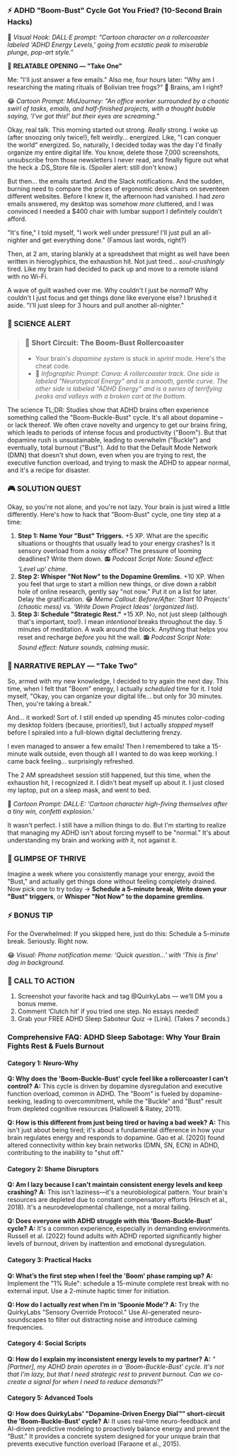 <script type="application/ld+json">
{
  "@context": "https://schema.org",
  "@type": "BlogPosting",
  "headline": "ADHD & Frantic Energy/Total Collapse: Your Dopamine Dip Sabotaging Your Productivity (Debug It)",
  "description": "Does your week feel like a rollercoaster? Faraone et al., 2021 proves dopamine dip blocks consistent energy. Neuro-Action Checklist.",
  "image": "https://quirkylabs.com/og/adhd-sleep-deprivation-debug.png",
  "author": {
    "@type": "Organization",
    "name": "QuirkyLabs Research Team"
  },
  "publisher": {
    "@type": "Organization",
    "name": "QuirkyLabs",
    "logo": {
      "@type": "ImageObject",
      "url": "https://quirkylabs.com/logo.png"
    }
  },
  "datePublished": "2025-10-27",
  "dateModified": "2025-10-27",
  "mainEntityOfPage": {
    "@type": "WebPage",
    "@id": "https://quirkylabs.com/adhd-sleep-deprivation-burnout.why-do-my-weeks-alternate-between-frantic-energy-and-total-collapse"
  },
   "keywords": "why do ADHDers struggle with energy, how to regulate energy with ADHD, ADHD chronic fatigue, ADHD sleep, ADHD burnout, dopamine dysregulation sleep ADHD"
}
</script>

<script type="application/ld+json">
{
  "@context": "https://schema.org",
  "@type": "FAQPage",
  "mainEntity": [
    {
      "@type": "Question",
      "name": "Why does the 'Boom-Buckle-Bust' cycle feel like a rollercoaster I can't control?",
      "acceptedAnswer": {
        "@type": "Answer",
        "text": "This cycle is driven by dopamine dysregulation and executive function overload, common in ADHD. The \"Boom\" is fueled by dopamine-seeking, leading to overcommitment, while the \"Buckle\" and \"Bust\" result from depleted cognitive resources (Hallowell & Ratey, 2011)."
      }
    },
    {
      "@type": "Question",
      "name": "How is this different from just being tired or having a bad week?",
      "acceptedAnswer": {
        "@type": "Answer",
        "text": "This isn't just about being tired; it's about a fundamental difference in how your brain regulates energy and responds to dopamine. Gao et al. (2020) found altered connectivity within key brain networks (DMN, SN, ECN) in ADHD, contributing to the inability to \"shut off.\""
      }
    },
    {
      "@type": "Question",
      "name": "Am I lazy because I can't maintain consistent energy levels and keep crashing?",
      "acceptedAnswer": {
        "@type": "Answer",
        "text": "This isn't laziness—it's a neurobiological pattern. Your brain's resources are depleted due to constant compensatory efforts (Hirsch et al., 2018). It's a neurodevelopmental challenge, not a moral failing."
      }
    },
    {
      "@type": "Question",
      "name": "Does everyone with ADHD struggle with this 'Boom-Buckle-Bust' cycle?",
      "acceptedAnswer": {
        "@type": "Answer",
        "text": "It's a common experience, especially in demanding environments. Russell et al. (2022) found adults with ADHD reported significantly higher levels of burnout, driven by inattention and emotional dysregulation."
      }
    },
    {
      "@type": "Question",
      "name": "What’s the first step when I feel the 'Boom' phase ramping up?",
      "acceptedAnswer": {
        "@type": "Answer",
        "text": "Implement the \"1% Rule\": schedule a 15-minute complete rest break with no external input. Use a 2-minute haptic timer for initiation."
      }
    },
    {
      "@type": "Question",
      "name": "How do I actually *rest* when I’m in ‘Spoonie Mode’?",
      "acceptedAnswer": {
        "@type": "Answer",
        "text": "Try the QuirkyLabs \"Sensory Override Protocol.\" Use AI-generated neuro-soundscapes to filter out distracting noise and introduce calming frequencies."
      }
    },
    {
      "@type": "Question",
      "name": "How do I explain my inconsistent energy levels to my partner?",
      "acceptedAnswer": {
        "@type": "Answer",
        "text": "*\"[Partner], my ADHD brain operates in a 'Boom-Buckle-Bust' cycle. It's not that I'm lazy, but that I need strategic rest to prevent burnout. Can we co-create a signal for when I need to reduce demands?\"*"
      }
    },
    {
      "@type": "Question",
      "name": "How does QuirkyLabs' \"Dopamine-Driven Energy Dial™\" short-circuit the 'Boom-Buckle-Bust' cycle?",
      "acceptedAnswer": {
        "@type": "Answer",
        "text": "It uses real-time neuro-feedback and AI-driven predictive modeling to proactively balance energy and prevent the \"Bust.\" It provides a concrete system designed for your unique brain that prevents executive function overload (Faraone et al., 2015)."
      }
    }
  ]
}
</script>

### **⚡️ ADHD "Boom-Bust" Cycle Got You Fried? (10-Second Brain Hacks)**

🎨 *Visual Hook: DALL·E prompt: "Cartoon character on a rollercoaster labeled 'ADHD Energy Levels,' going from ecstatic peak to miserable plunge, pop-art style."*

📖 **RELATABLE OPENING — "Take One"**

Me: "I'll just answer a few emails." Also me, four hours later: "Why am I researching the mating rituals of Bolivian tree frogs?" 🐸 Brains, am I right?

😂 *Cartoon Prompt: MidJourney: "An office worker surrounded by a chaotic swirl of tasks, emails, and half-finished projects, with a thought bubble saying, 'I've got this!' but their eyes are screaming."*

Okay, real talk. This morning started out strong. *Really* strong. I woke up (after snoozing only twice!), felt weirdly… energized. Like, "I can conquer the world" energized. So, naturally, I decided today was the day I'd finally organize my entire digital life. You know, delete those 7,000 screenshots, unsubscribe from those newsletters I never read, and finally figure out what the heck a .DS_Store file is. (Spoiler alert: still don't know.)

But then… the emails started. And the Slack notifications. And the sudden, burning need to compare the prices of ergonomic desk chairs on seventeen different websites. Before I knew it, the afternoon had vanished. I had *zero* emails answered, my desktop was somehow *more* cluttered, and I was convinced I needed a $400 chair with lumbar support I definitely couldn't afford.

"It's fine," I told myself, "I work well under pressure! I'll just pull an all-nighter and get everything done." (Famous last words, right?)

Then, at 2 am, staring blankly at a spreadsheet that might as well have been written in hieroglyphics, the exhaustion hit. Not just tired… *soul-crushingly* tired. Like my brain had decided to pack up and move to a remote island with no Wi-Fi.

A wave of guilt washed over me. Why couldn't I just be *normal*? Why couldn't I just focus and get things done like everyone else? I brushed it aside. "I'll just sleep for 3 hours and pull another all-nighter."

### 🔬 SCIENCE ALERT

> ### 🧠 Short Circuit: The Boom-Bust Rollercoaster
> - Your brain's *dopamine system* is stuck in *sprint* mode. Here's the cheat code.
> - 🎨 *Infographic Prompt: Canva: A rollercoaster track. One side is labeled "Neurotypical Energy" and is a smooth, gentle curve. The other side is labeled "ADHD Energy" and is a series of terrifying peaks and valleys with a broken cart at the bottom.*

The science TL;DR: Studies show that ADHD brains often experience something called the "Boom-Buckle-Bust" cycle. It's all about dopamine – or lack thereof. We often crave novelty and urgency to get our brains firing, which leads to periods of intense focus and productivity ("Boom"). But that dopamine rush is unsustainable, leading to overwhelm ("Buckle") and eventually, total burnout ("Bust"). Add to that the Default Mode Network (DMN) that doesn't shut down, even when you are trying to rest, the executive function overload, and trying to mask the ADHD to appear normal, and it's a recipe for disaster.

### 🎮 SOLUTION QUEST

Okay, so you're not alone, and you're not lazy. Your brain is just wired a little differently. Here's how to hack that "Boom-Bust" cycle, one tiny step at a time:

1. **Step 1: Name Your "Bust" Triggers.** +5 XP.
    What are the specific situations or thoughts that usually lead to your energy crashes? Is it sensory overload from a noisy office? The pressure of looming deadlines? Write them down.
    📻 *Podcast Script Note: Sound effect: ‘Level up’ chime.*
2. **Step 2: Whisper "Not Now" to the Dopamine Gremlins.** +10 XP.
    When you feel that urge to start a million new things, or dive down a rabbit hole of online research, gently say "not now." Put it on a list for later. Delay the gratification.
    😂 *Meme Callout: Before/After: ‘Start 10 Projects’ (chaotic mess) vs. ‘Write Down Project Ideas’ (organized list).*
3. **Step 3: Schedule "Strategic Rest."** +15 XP.
    No, not just sleep (although that's important, too!). I mean *intentional* breaks throughout the day. 5 minutes of meditation. A walk around the block. Anything that helps you reset and recharge *before* you hit the wall.
    📻 *Podcast Script Note: Sound effect: Nature sounds, calming music.*

### 🔄 NARRATIVE REPLAY — "Take Two"

So, armed with my new knowledge, I decided to try again the next day. This time, when I felt that "Boom" energy, I actually *scheduled* time for it. I told myself, "Okay, you can organize your digital life… but only for 30 minutes. Then, you're taking a break."

And… it worked! Sort of. I still ended up spending 45 minutes color-coding my desktop folders (because, priorities!), but I actually *stopped* myself before I spiraled into a full-blown digital decluttering frenzy.

I even managed to answer a few emails! Then I remembered to take a 15-minute walk outside, even though all I wanted to do was keep working. I came back feeling… surprisingly refreshed.

The 2 AM spreadsheet session still happened, but this time, when the exhaustion hit, I recognized it. I didn't beat myself up about it. I just closed my laptop, put on a sleep mask, and went to bed.

🎨 *Cartoon Prompt: DALL·E: ‘Cartoon character high-fiving themselves after a tiny win, confetti explosion.’*

It wasn't perfect. I still have a million things to do. But I'm starting to realize that managing my ADHD isn't about forcing myself to be "normal." It's about understanding my brain and working *with* it, not against it.

### 🌟 GLIMPSE OF THRIVE

Imagine a week where you consistently manage your energy, avoid the "Bust," and actually get things done without feeling completely drained. Now pick one to try today → **Schedule a 5-minute break**, **Write down your "Bust" triggers**, or **Whisper "Not Now" to the dopamine gremlins**.

### ⚡ BONUS TIP

For the Overwhelmed: If you skipped here, just do this: Schedule a 5-minute break. Seriously. Right now.

😂 *Visual: Phone notification meme: ‘Quick question…’ with ‘This is fine’ dog in background.*

### 📢 CALL TO ACTION

1. Screenshot your favorite hack and tag @QuirkyLabs — we’ll DM you a bonus meme.
2. Comment ‘Clutch hit’ if you tried one step. No essays needed!
3. Grab your FREE ADHD Sleep Saboteur Quiz → [Link]. (Takes 7 seconds.)

### **Comprehensive FAQ: ADHD Sleep Sabotage: Why Your Brain Fights Rest & Fuels Burnout**

#### **Category 1: Neuro-Why**
**Q: Why does the 'Boom-Buckle-Bust' cycle feel like a rollercoaster I can't control?**
**A:** This cycle is driven by dopamine dysregulation and executive function overload, common in ADHD. The "Boom" is fueled by dopamine-seeking, leading to overcommitment, while the "Buckle" and "Bust" result from depleted cognitive resources (Hallowell & Ratey, 2011).

**Q: How is this different from just being tired or having a bad week?**
**A:** This isn't just about being tired; it's about a fundamental difference in how your brain regulates energy and responds to dopamine. Gao et al. (2020) found altered connectivity within key brain networks (DMN, SN, ECN) in ADHD, contributing to the inability to "shut off."

#### **Category 2: Shame Disruptors**
**Q: Am I lazy because I can't maintain consistent energy levels and keep crashing?**
**A:** This isn't laziness—it's a neurobiological pattern. Your brain's resources are depleted due to constant compensatory efforts (Hirsch et al., 2018). It's a neurodevelopmental challenge, not a moral failing.

**Q: Does everyone with ADHD struggle with this 'Boom-Buckle-Bust' cycle?**
**A:** It's a common experience, especially in demanding environments. Russell et al. (2022) found adults with ADHD reported significantly higher levels of burnout, driven by inattention and emotional dysregulation.

#### **Category 3: Practical Hacks**
**Q: What’s the first step when I feel the 'Boom' phase ramping up?**
**A:** Implement the "1% Rule": schedule a 15-minute complete rest break with no external input. Use a 2-minute haptic timer for initiation.

**Q: How do I actually *rest* when I’m in ‘Spoonie Mode’?**
**A:** Try the QuirkyLabs "Sensory Override Protocol." Use AI-generated neuro-soundscapes to filter out distracting noise and introduce calming frequencies.

#### **Category 4: Social Scripts**
**Q: How do I explain my inconsistent energy levels to my partner?**
**A:** *"[Partner], my ADHD brain operates in a 'Boom-Buckle-Bust' cycle. It's not that I'm lazy, but that I need strategic rest to prevent burnout. Can we co-create a signal for when I need to reduce demands?"*

#### **Category 5: Advanced Tools**
**Q: How does QuirkyLabs' "Dopamine-Driven Energy Dial™" short-circuit the 'Boom-Buckle-Bust' cycle?**
**A:** It uses real-time neuro-feedback and AI-driven predictive modeling to proactively balance energy and prevent the "Bust." It provides a concrete system designed for your unique brain that prevents executive function overload (Faraone et al., 2015).

